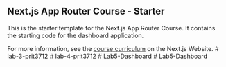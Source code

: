 ## Next.js App Router Course - Starter

This is the starter template for the Next.js App Router Course. It contains the starting code for the dashboard application.

For more information, see the [course curriculum](https://nextjs.org/learn) on the Next.js Website.
#   l a b - 3 - p r i t 3 7 1 2  
 #   l a b - 4 - p r i t 3 7 1 2  
 #   L a b 5 - D a s h b o a r d  
 #   L a b 5 - D a s h b o a r d  
 